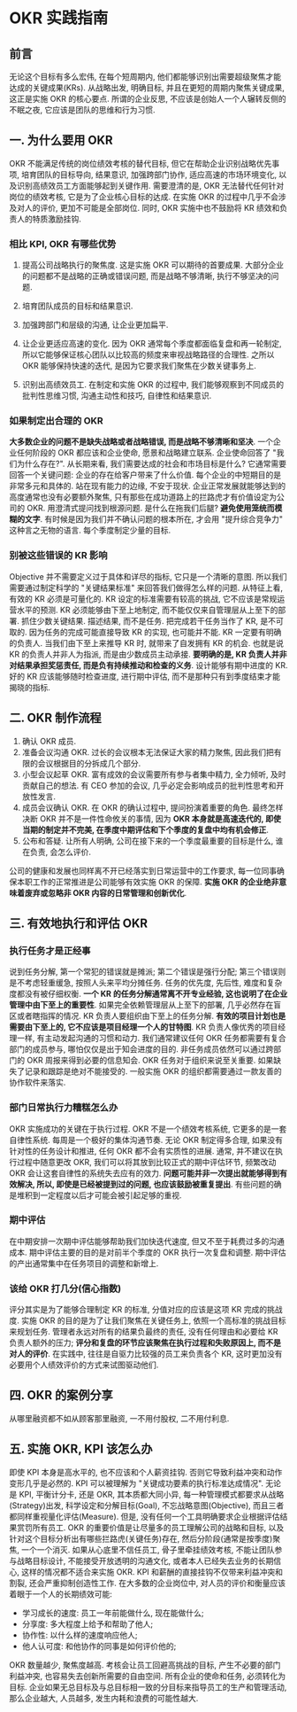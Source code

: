 # OKR 实践指南
## 前言
无论这个目标有多么宏伟, 在每个短周期内, 他们都能够识别出需要超级聚焦才能达成的关键成果(KRs).
从战略出发, 明确目标, 并且在更短的周期内聚焦关键成果, 这正是实施 OKR 的核心要点.
所谓的企业反思, 不应该是创始人一个人辗转反侧的不眠之夜, 它应该是团队的思维和行为习惯.

## 一. 为什么要用 OKR
OKR 不能满足传统的岗位绩效考核的替代目标, 但它在帮助企业识别战略优先事项, 培育团队的目标导向, 结果意识, 加强跨部门协作, 适应高速的市场环境变化, 以及识别高绩效员工方面能够起到关键作用.
需要澄清的是, OKR 无法替代任何针对岗位的绩效考核, 它是为了企业核心目标的达成. 在实施 OKR 的过程中几乎不会涉及对人的评价, 更加不可能是全部岗位. 同时, OKR 实施中也不鼓励将 KR 绩效和负责人的特质激励挂钩.

### 相比 KPI, OKR 有哪些优势
1. 提高公司战略执行的聚焦度.
    这是实施 OKR 可以期待的首要成果.
    大部分企业的问题都不是战略的正确或错误问题, 而是战略不够清晰, 执行不够坚决的问题.
    
1. 培育团队成员的目标和结果意识.
2. 加强跨部门和层级的沟通, 让企业更加扁平.
3. 让企业更适应高速的变化.
    因为 OKR 通常每个季度都面临复盘和再一轮制定, 所以它能够保证核心团队以比较高的频度来审视战略路径的合理性.
    之所以 OKR 能够保持快速的迭代, 是因为它要求我们聚焦在少数关键事务上.

1. 识别出高绩效员工.
    在制定和实施 OKR 的过程中, 我们能够观察到不同成员的批判性思维习惯, 沟通主动性和技巧, 自律性和结果意识.
    
### 如果制定出合理的 OKR
**大多数企业的问题不是缺失战略或者战略错误, 而是战略不够清晰和坚决**.
一个企业任何阶段的 OKR 都应该和企业使命, 愿景和战略建立联系.
企业使命回答了 "我们为什么存在?". 从长期来看, 我们需要达成的社会和市场目标是什么? 它通常需要回答一个关键问题: 企业的存在给客户带来了什么价值.
每个企业的中短期目的是非常多元和具体的.
站在现有能力的边缘, 不安于现状. 企业正常发展就能够达到的高度通常也没有必要额外聚焦, 只有那些在成功道路上的拦路虎才有价值设定为公司的 OKR.
用澄清式提问找到根源问题.
是什么在拖我们后腿?
**避免使用笼统而模糊的文字**. 有时候是因为我们并不确认问题的根本所在, 才会用 "提升综合竞争力" 这种言之无物的语言.
每个季度制定少量的目标.

### 别被这些错误的 KR 影响
Objective 并不需要定义过于具体和详尽的指标, 它只是一个清晰的意图. 所以我们需要通过制定科学的 "关键结果标准" 来回答我们做得怎么样的问题.
从特征上看, 有效的 KR 必须是可量化的.
KR 设定的标准需要有较高的挑战, 它不应该是常规运营水平的预测.
KR 必须能够由下至上地制定, 而不能仅仅来自管理层从上至下的部署.
抓住少数关键结果.
描述结果, 而不是任务. 把完成若干任务当作了 KR, 是不可取的. 因为任务的完成可能直接导致 KR 的实现, 也可能并不能.
KR 一定要有明确的负责人. 当我们由下至上来推导 KR 时, 就带来了自发拥有 KR 的机会. 也就是说 KR 的负责人并非人为指派, 而是由少数成员主动承接.
**要明确的是, KR 负责人并非对结果承担奖惩责任, 而是负有持续推动和检查的义务**.
设计能够有期中进度的 KR. 好的 KR 应该能够随时检查进度, 进行期中评估, 而不是那种只有到季度结束才能揭晓的指标.

## 二. OKR 制作流程
1. 确认 OKR 成员.
2. 准备会议沟通 OKR.
    过长的会议根本无法保证大家的精力聚焦, 因此我们把有限的会议根据目的分拆成几个部分.
3. 小型会议起草 OKR.
    富有成效的会议需要所有参与者集中精力, 全力倾听, 及时贡献自己的想法.
    有 CEO 参加的会议, 几乎必定会影响成员的批判性思考和开放性发言.
4. 成员会议确认 OKR.
    在 OKR 的确认过程中, 提问扮演着重要的角色.
    最终怎样决断 OKR 并不是一件性命攸关的事情, 因为 **OKR 本身就是高速迭代的, 即使当期的制定并不完美, 在季度中期评估和下个季度的复盘中均有机会修正**.
5. 公布和答疑.
    让所有人明确, 公司在接下来的一个季度最重要的目标是什么, 谁在负责, 会怎么评价.
    
公司的健康和发展也同样离不开已经落实到日常运营中的工作要求, 每一位同事确保本职工作的正常推进是公司能够有效实施 OKR 的保障. **实施 OKR 的企业绝非意味着废弃或忽略非 OKR 内容的日常管理和创新优化**.
    
## 三. 有效地执行和评估 OKR
### 执行任务才是正经事
说到任务分解, 第一个常犯的错误就是摊派; 第二个错误是强行分配; 第三个错误则是不考虑轻重缓急, 按照人头来平均分摊任务. 任务的优先度, 先后性, 难度和复杂度都没有被仔细权衡.
**一个 KR 的任务分解通常离不开专业经验, 这也说明了在企业管理中由下至上的重要性**. 如果完全依赖管理层从上至下的部署, 几乎必然存在盲区或者瞎指挥的情况.
KR 负责人要组织由下至上的任务分解. **有效的项目计划也是需要由下至上的, 它不应该是项目经理一个人的甘特图**.
KR 负责人像优秀的项目经理一样, 有主动发起沟通的习惯和动力.
我们通常建议任何 OKR 任务都需要有复合部门的成员参与, 哪怕仅仅是出于知会进度的目的.
非任务成员依然可以通过跨部门的 OKR 周报来得到必要的信息知会.
OKR 任务对于组织来说至关重要. 如果缺失了记录和跟踪是绝对不能接受的. 一般实施 OKR 的组织都需要通过一款友善的协作软件来落实.

### 部门日常执行力糟糕怎么办
OKR 实施成功的关键在于执行过程.
OKR 不是一个绩效考核系统, 它更多的是一套自律性系统.
每周是一个极好的集体沟通节奏.
无论 OKR 制定得多合理, 如果没有针对性的任务设计和推进, 任何 OKR 都不会有实质性的进展.
通常, 并不建议在执行过程中随意更改 OKR, 我们可以将其放到比较正式的期中评估环节, 频繁改动 OKR 会让这套自律性的系统失去应有的效力.
**问题可能并非一次提出就能够得到有效解决, 所以, 即使是已经被提到过的问题, 也应该鼓励被重复提出**. 有些问题的确是堆积到一定程度以后才可能会被引起足够的重视.

### 期中评估
在中期安排一次期中评估能够帮助我们加快迭代速度, 但又不至于耗费过多的沟通成本.
期中评估主要的目的是对前半个季度的 OKR 执行一次复盘和调整.
期中评估的产出通常集中在任务项目的调整和新增上.

### 该给 OKR 打几分(信心指数)
评分其实是为了能够合理制定 KR 的标准, 分值对应的应该是这项 KR 完成的挑战度.
实施 OKR 的目的是为了让我们聚焦在关键任务上, 依照一个高标准的挑战目标来规划任务.
管理者永远对所有的结果负最终的责任, 没有任何理由和必要给 KR 负责人额外的压力; **评分和复盘的环节应该聚焦在执行过程和失败原因上, 而不是对人的评价**. 在实践中, 往往是自驱力比较强的员工来负责各个 KR, 这时更加没有必要用个人绩效评价的方式来试图驱动他们.

## 四. OKR 的案例分享
从哪里融资都不如从顾客那里融资, 一不用付股权, 二不用付利息.

## 五. 实施 OKR, KPI 该怎么办
即使 KPI 本身是高水平的, 也不应该和个人薪资挂钩. 否则它导致利益冲突和动作变形几乎是必然的.
KPI 可以被理解为 "关键成功要素的执行标准达成情况".
无论是 KPI, 平衡计分卡, 还是 OKR, 其本质都大同小异, 每一种管理模式都要求从战略(Strategy)出发, 科学设定和分解目标(Goal), 不忘战略意图(Objective), 而且三者都同样重视量化评估(Measure). 但是, 没有任何一个工具明确要求企业根据评估结果赏罚所有员工.
OKR 的重要价值是让尽量多的员工理解公司的战略和目标, 以及针对这个目标分析出有哪些拦路虎(关键任务)存在, 然后分阶段(通常是按季度)聚焦, 一个一个消灭.
如果从心底里不信任员工, 骨子里牵挂绩效考核, 不能让团队参与战略目标设计, 不能接受开放透明的沟通文化, 或者本人已经失去业务的长期信心, 这样的情况都不适合来实施 OKR.
KPI 和薪酬的直接挂钩不仅带来利益冲突和割裂, 还会严重抑制创造性工作.
在大多数的企业岗位中, 对人员的评价和衡量应该着眼于一个人的长期绩效可能:
* 学习成长的速度: 员工一年前能做什么, 现在能做什么;
* 分享度: 多大程度上给予和帮助了他人;
* 协作性: 以什么样的速度响应他人;
* 他人认可度: 和他协作的同事是如何评价他的;

OKR 数量越少, 聚焦度越高.
考核会让员工回避高挑战的目标, 产生不必要的部门利益冲突, 也容易失去创新所需要的自由空间.
所有企业的使命和任务, 必须转化为目标. 企业如果无总目标及与总目标相一致的分目标来指导员工的生产和管理活动, 那么企业越大, 人员越多, 发生内耗和浪费的可能性越大.
























